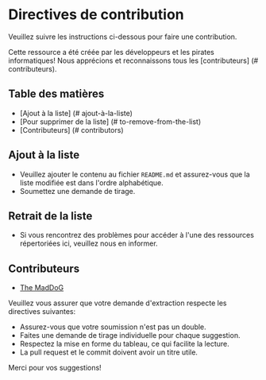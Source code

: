 # Directives de contribution

Veuillez suivre les instructions ci-dessous pour faire une contribution.

Cette ressource a été créée par les développeurs et les pirates informatiques! 
Nous apprécions et reconnaissons tous les [contributeurs] (# contributeurs).

## Table des matières

- [Ajout à la liste] (# ajout-à-la-liste)
- [Pour supprimer de la liste] (# to-remove-from-the-list)
- [Contributeurs] (# contributors)

## Ajout à la liste

- Veuillez ajouter le contenu au fichier `README.md` et assurez-vous que la liste modifiée est dans l'ordre alphabétique.
- Soumettez une demande de tirage.

## Retrait de la liste

- Si vous rencontrez des problèmes pour accéder à l'une des ressources répertoriées ici, veuillez nous en informer.

## Contributeurs 

- [The MadDoG](https://github.com/anonopsbuilds)

Veuillez vous assurer que votre demande d'extraction respecte les directives suivantes:

* Assurez-vous que votre soumission n'est pas un double.
* Faites une demande de tirage individuelle pour chaque suggestion.
* Respectez la mise en forme du tableau, ce qui facilite la lecture.
* La pull request et le commit doivent avoir un titre utile.

Merci pour vos suggestions! 



